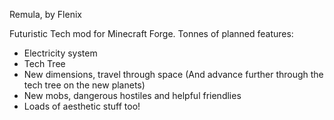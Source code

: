 Remula, by Flenix

Futuristic Tech mod for Minecraft Forge. Tonnes of planned features:
- Electricity system
- Tech Tree
- New dimensions, travel through space (And advance further through the tech tree on the new planets)
- New mobs, dangerous hostiles and helpful friendlies
- Loads of aesthetic stuff too!
